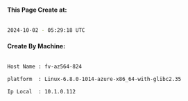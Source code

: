 
   
#### This Page Create at:

```bash

2024-10-02 - 05:29:18 UTC

```

#### Create By Machine:

```bash

Host Name : fv-az564-824

platform  : Linux-6.8.0-1014-azure-x86_64-with-glibc2.35

Ip Local  : 10.1.0.112

```

